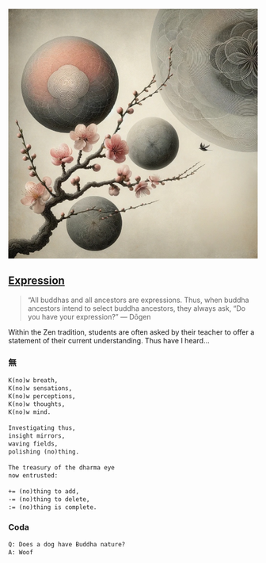 ![Expression](./expression.png)
## [Expression](https://github.com/cancelself/cancelself.github.io)

> “All buddhas and all ancestors are expressions. Thus, when buddha ancestors intend to select buddha ancestors, they always ask, “Do you have your expression?” — Dōgen

Within the Zen tradition, students are often asked by their teacher to offer a statement of their current understanding. Thus have I heard…

### 無
```
K(no)w breath,
K(no)w sensations,
K(no)w perceptions,
K(no)w thoughts,
K(no)w mind.

Investigating thus,
insight mirrors,
waving fields,
polishing (no)thing.

The treasury of the dharma eye
now entrusted:

+= (no)thing to add,
-= (no)thing to delete,
:= (no)thing is complete.
```

### Coda
```
Q: Does a dog have Buddha nature?
A: Woof
```
